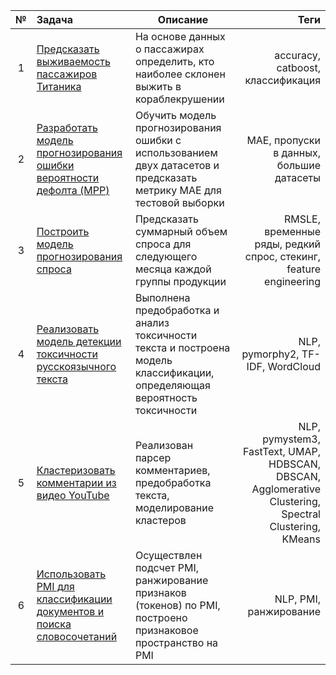 |№   | Задача        | Описание      | Теги          |
|:--:|:------------- |---------------| -------------:|
| 1  | [Предсказать выживаемость пассажиров Титаника](https://github.com/BigNotOnlyData/ML-projects/blob/main/Kaggle/Titanic.ipynb)                                        | На основе данных о пассажирах определить, кто наиболее склонен выжить в кораблекрушении                                                    | accuracy, catboost, классификация |
| 2  | [Разработать модель прогнозирования ошибки вероятности дефолта (MPP)](https://github.com/BigNotOnlyData/ML-projects/blob/main/Open-data-battle/MPP.ipynb)           | Обучить модель прогнозирования ошибки с использованием двух датасетов и предсказать метрику MAE для тестовой выборки                       | MAE, пропуски в данных, большие датасеты|
| 3  | [Построить модель прогнозирования спроса](https://github.com/BigNotOnlyData/ML-projects/blob/main/Sibur%20Challenge/Train.ipynb)                                    | Предсказать суммарный объем спроса для следующего месяца каждой группы продукции                                                           | RMSLE, временные ряды, редкий спрос, стекинг, feature engineering|
| 4  | [Реализовать модель детекции токсичности русскоязычного текста](https://github.com/BigNotOnlyData/ML-projects/blob/main/Kaggle/Toxic_russian.ipynb)                 | Выполнена предобработка и анализ токсичности текста и построена модель классификации, определяющая вероятность токсичности                 | NLP, pymorphy2, TF-IDF, WordCloud|
| 5  | [Кластеризовать комментарии из видео YouTube](https://github.com/BigNotOnlyData/ML-projects/blob/main/comments-clustering/youtube-project.ipynb)                    | Реализован парсер комментариев, предобработка текста, моделирование кластеров                                                              | NLP, pymystem3, FastText, UMAP, HDBSCAN, DBSCAN, Agglomerative Clustering, Spectral Clustering, KMeans|
| 6  | [Использовать PMI для классификации документов и поиска словосочетаний](https://github.com/BigNotOnlyData/ML-projects/blob/main/pmi/PMI.ipynb)                      | Осуществлен подсчет PMI, ранжирование признаков (токенов) по PMI, построено признаковое пространство на PMI                                | NLP, PMI, ранжирование |
